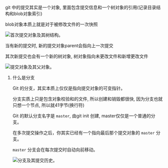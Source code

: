 git 中的提交其实是一个对象, 里面包含提交信息和一个树对象的引用(记录目录结构和blob对象索引)

blob对象本质上就是对于被修改文件的一次快照

![首次提交对象及其树结构。](https://git-scm.com/book/en/v2/images/commit-and-tree.png)

当有新的提交时, 新的提交对象parent会指向上一次提交

其次新提交也会有一个新的树对象, 树对象指向未更改文件和新增更改文件

![提交对象及其父对象。](https://git-scm.com/book/en/v2/images/commits-and-parents.png)

1. 什么是分支

   Git 的分支，其实本质上仅仅是指向提交对象的可变指针。

   分支实质上只是包含对象校验和的文件, 所以创建和销毁都很快, 因为分支也就只想一个节点, 所以就41字节(换行符)

   Git 的默认分支名字是 `master`, 由git init 创建, master仅仅是一个普通的分支。

   在多次提交操作之后，你其实已经有一个指向最后那个提交对象的 `master` 分支。 

   `master` 分支会在每次提交时自动向前移动。

   ![分支及其提交历史。](https://git-scm.com/book/en/v2/images/branch-and-history.png)
